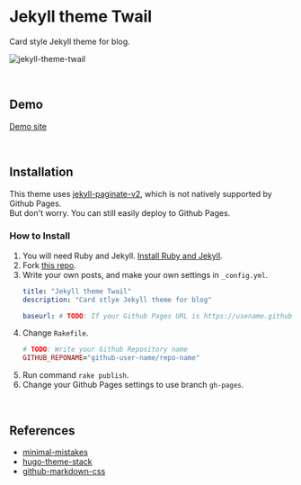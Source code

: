 # Jekyll theme Twail
Card style Jekyll theme for blog.

![jekyll-theme-twail](https://user-images.githubusercontent.com/72855455/149628922-61eaf762-6aba-4bbb-9ee0-f43f49bb8360.png)

<br>

## Demo
[Demo site](https://leetaewook.github.io/jekyll-theme-twail/)

<br>

## Installation
This theme uses [jekyll-paginate-v2](https://github.com/sverrirs/jekyll-paginate-v2), which is not natively supported by Github Pages.  
But don't worry. You can still easily deploy to Github Pages.

### How to Install
1. You will need Ruby and Jekyll. [Install Ruby and Jekyll](https://jekyllrb.com/docs/installation/).
2. Fork [this repo](https://github.com/leetaewook/jekyll-theme-twail).
3. Write your own posts, and make your own settings in `_config.yml`.
   ```yaml   
   title: "Jekyll theme Twail"
   description: "Card stlye Jekyll theme for blog"
   
   baseurl: # TODO: If your Github Pages URL is https://usename.github.io/SOMETHING/, baseurl should be set to "/SOMETHING"
   ```
4. Change `Rakefile`.
   ```ruby
   # TODO: Write your Github Repository name
   GITHUB_REPONAME="github-user-name/repo-name"
   ```
5. Run command `rake publish`.
6. Change your Github Pages settings to use branch `gh-pages`.

<br>

## References

- [minimal-mistakes](https://github.com/mmistakes/minimal-mistakes)
- [hugo-theme-stack](https://github.com/CaiJimmy/hugo-theme-stack)
- [github-markdown-css](https://github.com/sindresorhus/github-markdown-css)
